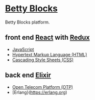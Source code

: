 # [Betty Blocks](https://www.bettyblocks.com/)

Betty Blocks platform.

## front end [React](https://reactjs.org/) with [Redux](https://redux.js.org/)

- [JavaScript](https://en.wikipedia.org/wiki/JavaScript)
- [Hypertext Markup Language (HTML)](https://en.wikipedia.org/wiki/HTML)
- [Cascading Style Sheets (CSS)](https://en.wikipedia.org/wiki/Cascading_Style_Sheets)

## back end [Elixir](https://elixir-lang.org)

- [Open Telecom Platform (OTP)](https://en.wikipedia.org/wiki/Open_Telecom_Platform)
- [Erlang}(https://erlang.org)
